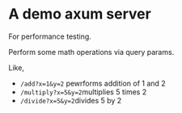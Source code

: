 # A demo axum server

For performance testing.

Perform some math operations via query params.

Like,

- `/add?x=1&y=2` pewrforms addition of 1 and 2
- `/multiply?x=5&y=2`multiplies 5 times 2
- `/divide?x=5&y=2`divides 5 by 2
